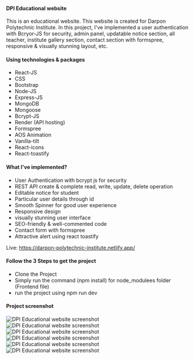 
<h4>DPI Educational website</h4>
<p>This is an educational website. This website is created for Darpon Polytechnic Institute. In this project, I've implemented a user authentication with Bcryor-JS for security, admin panel, updatable notice section, all teacher, institute gallery section, contact section with formspree, responsive & visually stunning layout, etc.
</p>

<h4>Using technologies & packages</h4>
<ul>
  <li>React-JS</li>
  <li>CSS</li>
  <li>Bootstrap</li>
  <li>Node-JS</li>
  <li>Express-JS</li>
  <li>MongoDB</li>
  <li>Mongoose</li>
  <li>Bcrypt-JS</li>
  <li>Render (API hosting)</li>
  <li>Formspree</li>
  <li>AOS Animation</li>
  <li>Vanilla-tilt</li>
  <li>React-icons</li>
  <li>React-toastify</li>
</ul>

<h4>What I've implemented?</h4>
<ul>
  <li>User Authentication with bcrypt js for security</li>
  <li>REST API create & complete read, write, update, delete operation</li>
  <li>Editable notice for student</li>
  <li>Particular user details through id</li>
  <li>Smooth Spinner for good user experience</li>
  <li>Responsive design</li>
  <li>visually stunning user interface</li>
  <li>SEO-friendly & well-commented code</li>
  <li>Contact form with formspree</li>
  <li>Attractive alert using react toastify</li>
</ul>

Live: https://darpon-polytechnic-institute.netlify.app/

<h4>Follow the 3 Steps to get the project</h4>
<ul>
  <li>Clone the Project</li>
  <li>Simply run the command (npm install) for node_modulees folder (Frontend file)</li>
  <li> run the project using npm run dev</li>
</ul>

<h4>Project screenshot</h4>
<img src="https://rimonprogrammer.netlify.app/public/dpi-1.jpg" alt="DPI Educational website screenshot" >
<img src="https://rimonprogrammer.netlify.app/public/dpi-2.jpg" alt="DPI Educational website screenshot" >
<img src="https://rimonprogrammer.netlify.app/public/dpi-3.jpg" alt="DPI Educational website screenshot" >
<img src="https://rimonprogrammer.netlify.app/public/dpi-4.jpg" alt="DPI Educational website screenshot" >
<img src="https://rimonprogrammer.netlify.app/public/dpi-5.jpg" alt="DPI Educational website screenshot" >
<img src="https://rimonprogrammer.netlify.app/public/dpi-6.jpg" alt="DPI Educational website screenshot" >


